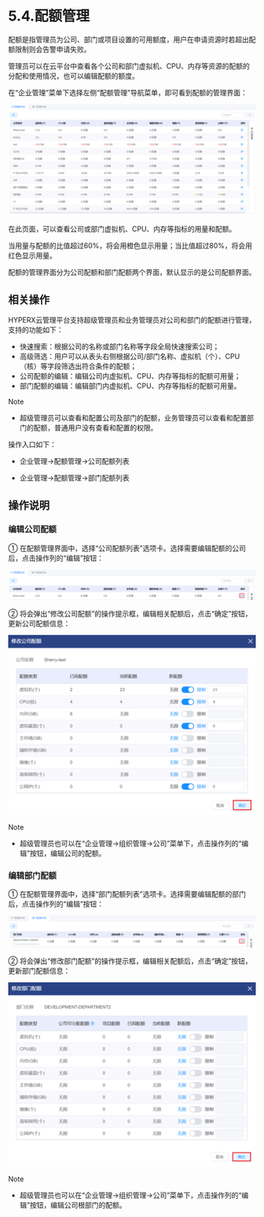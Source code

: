 # 5.4.配额管理

配额是指管理员为公司、部门或项目设置的可用额度，用户在申请资源时若超出配额限制则会告警申请失败。

管理员可以在云平台中查看各个公司和部门虚拟机、CPU、内存等资源的配额的分配和使用情况，也可以编辑配额的额度。

在“企业管理”菜单下选择左侧“配额管理”导航菜单，即可看到配额的管理界面：

![image-20210126115836628](quota_management.assets/image-20210126115836628.png)

在此页面，可以查看公司或部门虚拟机、CPU、内存等指标的用量和配额。

当用量与配额的比值超过60%，将会用橙色显示用量；当比值超过80%，将会用红色显示用量。

配额的管理界面分为公司配额和部门配额两个界面，默认显示的是公司配额界面。

## 相关操作

HYPERX云管理平台支持超级管理员和业务管理员对公司和部门的配额进行管理，支持的功能如下：

- 快速搜索：根据公司的名称或部门名称等字段全局快速搜索公司；
- 高级筛选：用户可以从表头右侧根据公司/部门名称、虚拟机（个）、CPU（核）等字段筛选出符合条件的配额；
- 公司配额的编辑：编辑公司内虚拟机、CPU、内存等指标的配额可用量；
- 部门配额的编辑：编辑部门内虚拟机、CPU、内存等指标的配额可用量。


> [!NOTE]
>
> - 超级管理员可以查看和配置公司及部门的配额，业务管理员可以查看和配置部门的配额，普通用户没有查看和配置的权限。
>

操作入口如下：

- 企业管理→配额管理→公司配额列表

- 企业管理→配额管理→部门配额列表


## 操作说明

### 编辑公司配额

① 在配额管理界面中，选择“公司配额列表”选项卡。选择需要编辑配额的公司后，点击操作列的“编辑”按钮：

![image-20210126112426298](quota_management.assets/image-20210126112426298.png)

② 将会弹出“修改公司配额”的操作提示框，编辑相关配额后，点击“确定”按钮，更新公司配额信息：

<img src="quota_management.assets/image-20210126112500803.png" alt="image-20210126112500803" style="zoom:50%;" />

> [!NOTE]
>
> - 超级管理员也可以在“企业管理→组织管理→公司”菜单下，点击操作列的“编辑”按钮，编辑公司的配额。
>

### 编辑部门配额

① 在配额管理界面中，选择“部门配额列表”选项卡。选择需要编辑配额的部门后，点击操作列的“编辑”按钮：

![image-20210126112629843](quota_management.assets/image-20210126112629843.png)

② 将会弹出“修改部门配额”的操作提示框，编辑相关配额后，点击“确定”按钮，更新部门配额信息：

<img src="quota_management.assets/image-20210126112655706.png" alt="image-20210126112655706" style="zoom:50%;" />

> [!NOTE]
>
> - 超级管理员也可以在“企业管理→组织管理→公司”菜单下，点击操作列的“编辑”按钮，编辑公司根部门的配额。